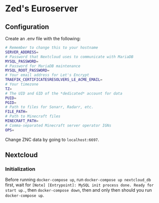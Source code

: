 # Zed's Euroserver

## Configuration

Create an .env file with the following:

```bash
# Remember to change this to your hostname
SERVER_ADDRESS=
# Password that Nextcloud uses to communicate with MariaDB
MYSQL_PASSWORD=
# Password for MariaDB maintenance
MYSQL_ROOT_PASSWORD=
# Your email address for Let's Encrypt
TRAEFIK_CERTIFICATESRESOLVERS_LE_ACME_EMAIL=
# Your timezone
TZ=
# The UID and GID of the *dedicated* account for data
PUID=
PGID=
# Path to files for Sonarr, Radarr, etc.
FILE_PATH=
# Path to Minecraft files
MINECRAFT_PATH=
# Comma-separated Minecraft server operator IGNs
OPS=
```

Change ZNC data by going to `localhost:6697`.

## Nextcloud

### Initialization

Before running `docker-compose up`, run `docker-compose up nextcloud_db` first, wait for `[Note] [Entrypoint]: MySQL init process done. Ready for start up.`, then `docker-compose down`, then and only then should you run `docker-compose up`.